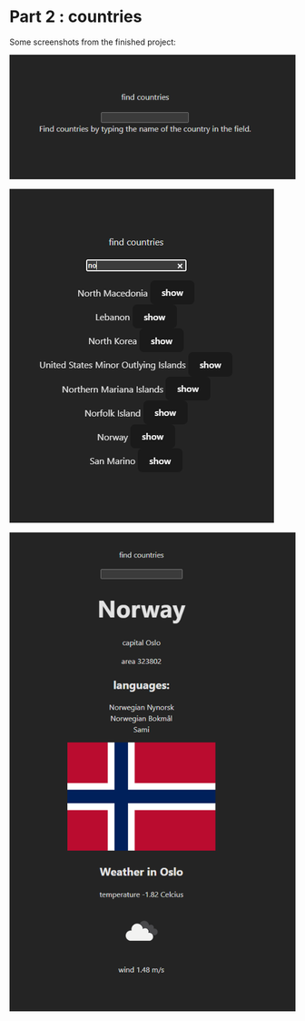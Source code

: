# Part 2 : countries

Some screenshots from the finished project:

![Screenshot](https://raw.githubusercontent.com/faltzuthewiz/fullstack-open/main/part%202/countries/screenshots/fullstack-countries_screenshot1.PNG "A search bar for finding countries. The text below says 'Find countries by typing the name of the country in the field.'")

![Screenshot](https://raw.githubusercontent.com/faltzuthewiz/fullstack-open/main/part%202/countries/screenshots/fullstack-countries_screenshot2.PNG "Search results for the keyword 'no'. The list shows the names of eight countries and 'show' buttons next to them.")

![Screenshot](https://raw.githubusercontent.com/faltzuthewiz/fullstack-open/main/part%202/countries/screenshots/fullstack-countries_screenshot3.PNG "Country info -page showing Norway. The page shows general information of the country and the current weather of the country's capital.")